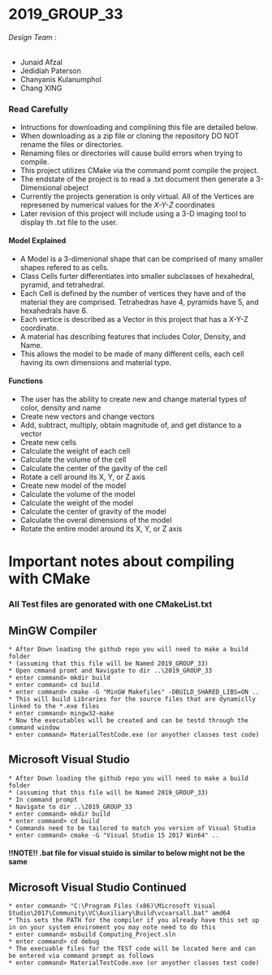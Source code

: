 # 2019_GROUP_33
 
###### Design Team :
 
  * Junaid Afzal
  * Jedidiah Paterson
  * Chanyanis Kulanumphol
  * Chang XING

### Read Carefully
 
   * Intructions for downloading and complining this file are detailed below.
   * When downloading as a zip file or cloning the repository DO NOT rename the files or directories.
   * Renaming files or directories will cause build errors when trying to compile.
   * This project utilizes CMake via the command pomt compile the project.
   * The endstate of the project is to read a .txt document then generate a 3-Dimensional obeject
   * Currently the projects generation is only virtual. All of the Vertices are represened by numerical values for the *X-Y-Z* coordinates
   * Later revision of this project will include using a 3-D imaging tool to display th .txt file to the user.
   
#### Model Explained
   * A Model is a 3-dimenional shape that can be comprised of many smaller shapes refered to as cells. 
   * Class Cells furter differentiates into smaller subclasses of hexahedral, pyramid, and tetrahedral. 
   * Each Cell is defined by the number of vertices they have and of the material they are comprised. Tetrahedras have 4,  pyramids have 5, and hexahedrals have 6. 
   * Each vertice is described as a Vector in this project that has a X-Y-Z coordinate. 
   * A material has describing features that includes Color, Density, and Name.
   * This allows the model to be made of many different cells, each cell having its own dimensions and material type. 

#### Functions
   * The user has the ability to create new and change material types of color, density and name
   * Create new vectors and change vectors
   * Add, subtract, multiply, obtain magnitude of, and get distance to a vector
   * Create new cells 
   * Calculate the weight of each cell
   * Calculate the volume of the cell
   * Calculate the center of the gavity of the cell 
   * Rotate a cell around its X, Y, or Z axis
   * Create new model of the model
   * Calculate the volume of the model
   * Calculate the weight of the model
   * Calculate the center of gravity of the model
   * Calculate the overal dimensions of the model
   * Rotate the entire model around its X, Y, or Z axis


# Important notes about compiling with CMake
### All Test files are genorated with one CMakeList.txt
##    MinGW Compiler  
    * After Down loading the github repo you will need to make a build folder
    * (assuming that this file will be Named 2019_GROUP_33)
    * Open cmmand promt and Navigate to dir ..\2019_GROUP_33
    * enter command> mkdir build
    * enter command> cd build
    * enter command> cmake -G "MinGW Makefiles" -DBUILD_SHARED_LIBS=ON ..
    * This will build Libraries for the source files that are dynamiclly linked to the *.exe files
    * enter command> mingw32-make
    * Now the executables will be created and can be testd through the command window
    * enter command> MaterialTestCode.exe (or anyother classes test code)

##    Microsoft Visual Studio
    * After Down loading the github repo you will need to make a build folder
    * (assuming that this file will be Named 2019_GROUP_33)
    * In command prompt
    * Navigate to dir ..\2019_GROUP_33
    * enter command> mkdir build
    * enter command> cd build
    * Commands need to be tailored to match you version of Visual Studio
    * enter command> cmake -G "Visual Studio 15 2017 Win64" ..

#### !!NOTE!! .bat file for visual stuido is similar to below might not be the same
##    Microsoft Visual Studio Continued
    * enter command> "C:\Program Files (x86)\Microsoft Visual Studio\2017\Community\VC\Auxiliary\Build\vcvarsall.bat" amd64
    * This sets the PATH for the compiler if you already have this set up in on your system enviroment you may note need to do this
    * enter command> msbuild Computing_Project.sln
    * enter command> cd debug
    * The execuable files for the TEST code will be located here and can be entered via command prompt as follows
    * enter command> MaterialTestCode.exe (or anyother classes test code)



















